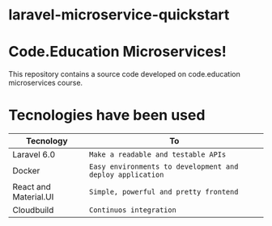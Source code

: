 # laravel-microservice-quickstart

# Code.Education Microservices!

This repository contains a source code developed on code.education microservices course. 


# Tecnologies have been used


|        Tecnology        |             To       |
|----------------|-------------------------------|
|Laravel 6.0|`Make a readable and testable APIs` |            
|Docker          |`Easy environments to development and deploy application`|
|React and Material.UI        |`Simple, powerful and pretty frontend`|
|Cloudbuild       |`Continuos integration`|

